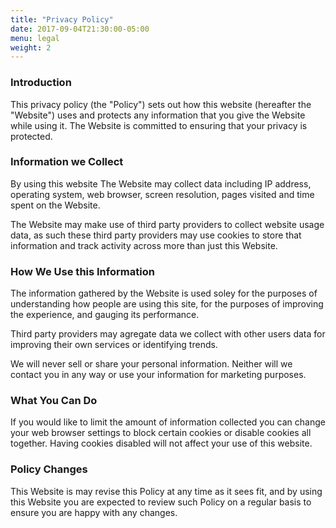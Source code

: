 ```yaml
---
title: "Privacy Policy"
date: 2017-09-04T21:30:00-05:00
menu: legal
weight: 2
---
```


### Introduction

This privacy policy (the "Policy") sets out how this website (hereafter the
"Website") uses and protects any information that you give the Website while
using it. The Website is committed to ensuring that your privacy is protected.

### Information we Collect

By using this website The Website may collect data including IP address,
operating system, web browser, screen resolution, pages visited and time spent
on the Website.

The Website may make use of third party providers to collect website usage data,
as such these third party providers may use cookies to store that information
and track activity across more than just this Website.

### How We Use this Information

The information gathered by the Website is used soley for the purposes of
understanding how people are using this site, for the purposes of improving the
experience, and gauging its performance.

Third party providers may agregate data we collect with other users data for
improving their own services or identifying trends.

We will never sell or share your personal information. Neither will we contact
you in any way or use your information for marketing purposes.

### What You Can Do

If you would like to limit the amount of information collected you can change
your web browser settings to block certain cookies or disable cookies all
together. Having cookies disabled will not affect your use of this website.

### Policy Changes

This Website is may revise this Policy at any time as it sees fit, and by using
this Website you are expected to review such Policy on a regular basis to ensure
you are happy with any changes.